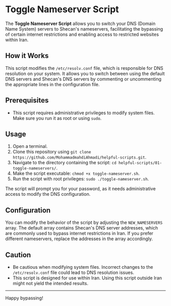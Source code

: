 # Toggle Nameserver Script

The **Toggle Nameserver Script** allows you to switch your DNS (Domain Name System) servers to Shecan's nameservers, facilitating the bypassing of certain internet restrictions and enabling access to restricted websites within Iran.

## How it Works

This script modifies the `/etc/resolv.conf` file, which is responsible for DNS resolution on your system. It allows you to switch between using the default DNS servers and Shecan's DNS servers by commenting or uncommenting the appropriate lines in the configuration file.

## Prerequisites

- This script requires administrative privileges to modify system files. Make sure you run it as root or using `sudo`.

## Usage

1. Open a terminal.
2. Clone this repository using `git clone https://github.com/MohammadmahdiAhmadi/helpful-scripts.git`.
3. Navigate to the directory containing the script: `cd helpful-scripts/01-toggle-nameservers/`.
4. Make the script executable: `chmod +x toggle-nameserver.sh`.
5. Run the script with root privileges: `sudo ./toggle-nameserver.sh`.

The script will prompt you for your password, as it needs administrative access to modify the DNS configuration.

## Configuration

You can modify the behavior of the script by adjusting the `NEW_NAMESERVERS` array. The default array contains Shecan's DNS server addresses, which are commonly used to bypass internet restrictions in Iran. If you prefer different nameservers, replace the addresses in the array accordingly.

## Caution

- Be cautious when modifying system files. Incorrect changes to the `/etc/resolv.conf` file could lead to DNS resolution issues.
- This script is designed for use within Iran. Using this script outside Iran might not yield the intended results.

---

Happy bypassing!
